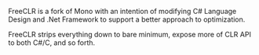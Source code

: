 FreeCLR is a fork of Mono with an intention of modifying C# Language Design and .Net Framework to support a better approach to optimization.

FreeCLR strips everything down to bare minimum, expose more of CLR API to both C#/C, and so forth.